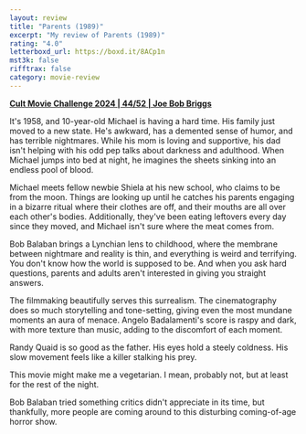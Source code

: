 ```yaml
---
layout: review
title: "Parents (1989)"
excerpt: "My review of Parents (1989)"
rating: "4.0"
letterboxd_url: https://boxd.it/8ACp1n
mst3k: false
rifftrax: false
category: movie-review
---
```


<b><a href="">Cult Movie Challenge 2024 | 44/52 | Joe Bob Briggs</a></b>

It's 1958, and 10-year-old Michael is having a hard time. His family just moved to a new state. He's awkward, has a demented sense of humor, and has terrible nightmares. While his mom is loving and supportive, his dad isn't helping with his odd pep talks about darkness and adulthood. When Michael jumps into bed at night, he imagines the sheets sinking into an endless pool of blood.

Michael meets fellow newbie Shiela at his new school, who claims to be from the moon. Things are looking up until he catches his parents engaging in a bizarre ritual where their clothes are off, and their mouths are all over each other's bodies. Additionally, they've been eating leftovers every day since they moved, and Michael isn't sure where the meat comes from.

Bob Balaban brings a Lynchian lens to childhood, where the membrane between nightmare and reality is thin, and everything is weird and terrifying. You don't know how the world is supposed to be. And when you ask hard questions, parents and adults aren't interested in giving you straight answers.

The filmmaking beautifully serves this surrealism. The cinematography does so much storytelling and tone-setting, giving even the most mundane moments an aura of menace. Angelo Badalamenti's score is raspy and dark, with more texture than music, adding to the discomfort of each moment.

Randy Quaid is so good as the father. His eyes hold a steely coldness. His slow movement feels like a killer stalking his prey.

This movie might make me a vegetarian. I mean, probably not, but at least for the rest of the night.

Bob Balaban tried something critics didn't appreciate in its time, but thankfully, more people are coming around to this disturbing coming-of-age horror show.
